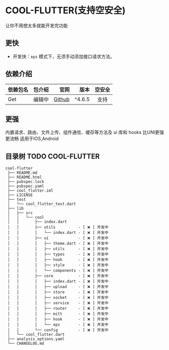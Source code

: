 # COOL-FLUTTER(支持空安全)

让你不用想太多就能开发完功能
## 更快

-   开发快：`eps` 模式下，无须手动添加接口请求方法。

## 依赖介绍

| 依赖包名 | 包介绍 |                                         官网 |   版本 | 空安全 |
| :------- | -----: | -------------------------------------------: | -----: | :----: |
| Get      | 编辑中 | [Github](https://github.com/jonataslaw/getx) | ^4.6.5 |  支持  |




## 更强

内置请求、路由、文件上传、组件通信、缓存等方法及 ui 库和 hooks
比UNI更强更流畅 适用于IOS,Android


## 目录树 TODO COOL-FLUTTER
```
cool-flutter
 ├── README.md
 ├── README.html
 ├── pubspec.lock
 ├── pubspec.yaml
 ├── cool_flutter.iml
 ├── LICENSE
 ├── test
 │   └── cool_flutter_test.dart
 ├── lib
 │   ├── src
 │   │   └── cool
 │   │       ├── index.dart
 │   │       ├── utils          - [ ❌ ] 开发中
 │   │       │   └── index.dart - [ ❌ ] 开发中
 │   │       ├── ui             - [ ❌ ] 开发中
 │   │       │   ├── theme.dart - [ ❌ ] 开发中
 │   │       │   ├── utils      - [ ❌ ] 开发中
 │   │       │   ├── types      - [ ❌ ] 开发中
 │   │       │   ├── hook       - [ ❌ ] 开发中
 │   │       │   ├── style      - [ ❌ ] 开发中
 │   │       │   └── components - [ ❌ ] 开发中
 │   │       ├── core           - [ ❌ ] 开发中
 │   │       │   ├── index.dart - [ ❌ ] 开发中
 │   │       │   ├── upload     - [ ❌ ] 开发中
 │   │       │   ├── store      - [ ❌ ] 开发中
 │   │       │   ├── socket     - [ ❌ ] 开发中
 │   │       │   ├── service    - [ ❌ ] 开发中
 │   │       │   ├── router     - [ ❌ ] 开发中
 │   │       │   ├── mitt       - [ ❌ ] 开发中
 │   │       │   ├── hook       - [ ❌ ] 开发中
 │   │       │   └── eps        - [ ❌ ] 开发中
 │   │       └── config         - [ ❌ ] 开发中
 │   └── cool_flutter.dart
 ├── analysis_options.yaml
 └── CHANGELOG.md
 ```